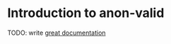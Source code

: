 # Introduction to anon-valid

TODO: write [great documentation](http://jacobian.org/writing/what-to-write/)
